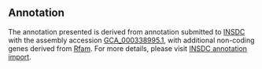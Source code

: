 

Annotation
----------

The annotation presented is derived from annotation submitted to
[INSDC](http://www.insdc.org) with the assembly accession
[GCA\_000338995.1](http://www.ebi.ac.uk/ena/data/view/GCA_000338995.1),
with additional non-coding genes derived from
[Rfam](http://rfam.xfam.org/). For more details, please visit [INSDC
annotation
import](http://ensemblgenomes.org/info/data/insdc_annotation).
